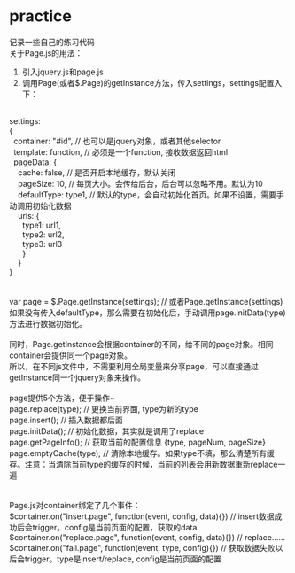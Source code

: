 # practice
记录一些自己的练习代码
<br>
关于Page.js的用法：<br>
1. 引入jquery.js和page.js<br>
2. 调用Page(或者$.Page)的getInstance方法，传入settings，settings配置入下：<br>
<br>
settings:<br>
{<br>
&nbsp;&nbsp;container: "#id", // 也可以是jquery对象，或者其他selector<br>
&nbsp;&nbsp;template: function, // 必须是一个function, 接收数据返回html<br>
&nbsp;&nbsp;pageData: {<br>
&nbsp;&nbsp;&nbsp;&nbsp;cache: false, // 是否开启本地缓存，默认关闭<br>
&nbsp;&nbsp;&nbsp;&nbsp;pageSize: 10, // 每页大小。会传给后台，后台可以忽略不用。默认为10<br>
&nbsp;&nbsp;&nbsp;&nbsp;defaultType: type1, // 默认的type，会自动初始化首页。如果不设置，需要手动调用初始化数据<br>
&nbsp;&nbsp;&nbsp;&nbsp;urls: {<br>
&nbsp;&nbsp;&nbsp;&nbsp;&nbsp;&nbsp;type1: url1,<br>
&nbsp;&nbsp;&nbsp;&nbsp;&nbsp;&nbsp;type2: url2,<br>
&nbsp;&nbsp;&nbsp;&nbsp;&nbsp;&nbsp;type3: url3<br>
&nbsp;&nbsp;&nbsp;&nbsp;&nbsp;&nbsp;}<br>
&nbsp;&nbsp;&nbsp;&nbsp;}<br>
}<br>
<br>
<br>
var page = $.Page.getInstance(settings); // 或者Page.getInstance(settings)<br>
如果没有传入defaultType，那么需要在初始化后，手动调用page.initData(type)方法进行数据初始化。<br>
<br>
同时，Page.getInstance会根据container的不同，给不同的page对象。相同container会提供同一个page对象。<br>
所以，在不同js文件中，不需要利用全局变量来分享page，可以直接通过getInstance同一个jquery对象来操作。<br>
<br>
page提供5个方法，便于操作~<br>
page.replace(type); // 更换当前界面, type为新的type<br>
page.insert(); // 插入数据都后面<br>
page.initData(); // 初始化数据，其实就是调用了replace<br>
page.getPageInfo(); // 获取当前的配置信息 {type, pageNum, pageSize}<br>
page.emptyCache(type); // 清除本地缓存。如果type不填，那么清楚所有缓存。注意：当清除当前type的缓存的时候，当前的列表会用新数据重新replace一遍<br>
<br>
<br>
Page.js对container绑定了几个事件：<br>
$container.on("insert.page", function(event, config, data){}) // insert数据成功后会trigger。config是当前页面的配置，获取的data<br>
$container.on("replace.page", function(event, config, data){}) // replace......<br>
$container.on("fail.page", function(event, type, config){}) // 获取数据失败以后会trigger。type是insert/replace, config是当前页面的配置<br>
